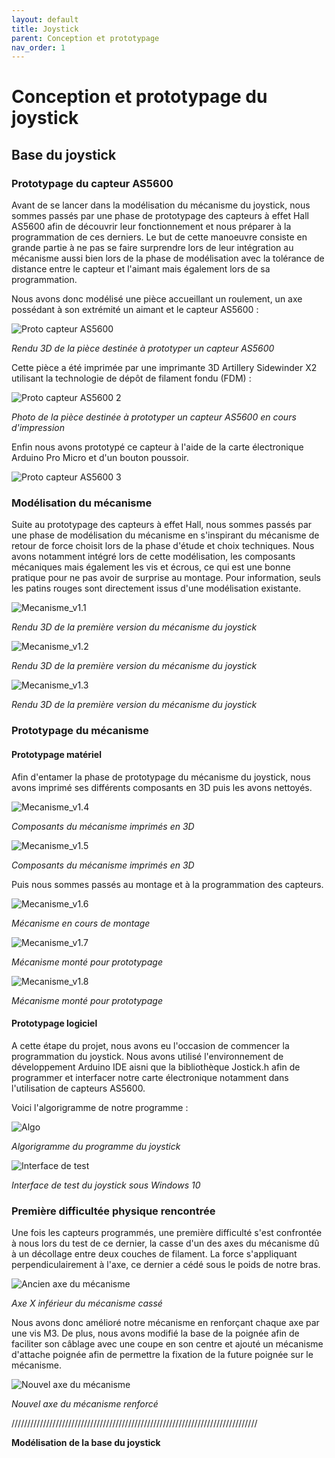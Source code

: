 ```yaml
---
layout: default
title: Joystick
parent: Conception et prototypage
nav_order: 1
---
```


# Conception et prototypage du joystick

## Base du joystick

### Prototypage du capteur AS5600

Avant de se lancer dans la modélisation du mécanisme du joystick, nous sommes passés par une phase de prototypage des capteurs à effet Hall AS5600 afin de découvrir leur fonctionnement et nous préparer à la programmation de ces derniers. Le but de cette manoeuvre consiste en grande partie à ne pas se faire surprendre lors de leur intégration au mécanisme aussi bien lors de la phase de modélisation avec la tolérance de distance entre le capteur et l'aimant mais également lors de sa programmation.

Nous avons donc modélisé une pièce accueillant un roulement, un axe possédant à son extrémité un aimant et le capteur AS5600 :

![Proto capteur AS5600](..\images\proto_capteur_2024-Mar-20_09-22-10AM-000_CustomizedView9995141759.png)

*Rendu 3D de la pièce destinée à prototyper un capteur AS5600*

Cette pièce a été imprimée par une imprimante 3D Artillery Sidewinder X2 utilisant la technologie de dépôt de filament fondu (FDM) :

![Proto capteur AS5600 2](..\images\IMG_3341.jpg)

*Photo de la pièce destinée à prototyper un capteur AS5600 en cours d'impression*

Enfin nous avons prototypé ce capteur à l'aide de la carte électronique Arduino Pro Micro et d'un bouton poussoir.

![Proto capteur AS5600 3](..\images\IMG_3358.jpg)

### Modélisation du mécanisme

Suite au prototypage des capteurs à effet Hall, nous sommes passés par une phase de modélisation du mécanisme en s'inspirant du mécanisme de retour de force choisit lors de la phase d'étude et choix techniques. Nous avons notamment intégré lors de cette modélisation, les composants mécaniques mais également les vis et écrous, ce qui est une bonne pratique pour ne pas avoir de surprise au montage. Pour information, seuls les patins rouges sont directement issus d'une modélisation existante.

![Mecanisme_v1.1](..\images\cachedImage2.PNG)

*Rendu 3D de la première version du mécanisme du joystick*

![Mecanisme_v1.2](..\images\cachedImage3.PNG)

*Rendu 3D de la première version du mécanisme du joystick*

![Mecanisme_v1.3](..\images\cachedImage4.PNG)

*Rendu 3D de la première version du mécanisme du joystick*

### Prototypage du mécanisme

#### Prototypage matériel

Afin d'entamer la phase de prototypage du mécanisme du joystick, nous avons imprimé ses différents composants en 3D puis les avons nettoyés.

![Mecanisme_v1.4](..\images\IMG_1001.JPG)

*Composants du mécanisme imprimés en 3D*

![Mecanisme_v1.5](..\images\IMG_1002.JPG)

*Composants du mécanisme imprimés en 3D*

Puis nous sommes passés au montage et à la programmation des capteurs.

![Mecanisme_v1.6](..\images\mécanisme1.jpg)

*Mécanisme en cours de montage*

![Mecanisme_v1.7](..\images\IMG_3638.jpg)

*Mécanisme monté pour prototypage*

![Mecanisme_v1.8](..\images\IMG_3640.jpg)

*Mécanisme monté pour prototypage*

#### Prototypage logiciel

A cette étape du projet, nous avons eu l'occasion de commencer la programmation du joystick. Nous avons utilisé l'environnement de développement Arduino IDE aisni que la bibliothèque Jostick.h afin de programmer et interfacer notre carte électronique notamment dans l'utilisation de capteurs AS5600. 

Voici l'algorigramme de notre programme :

![Algo](..\images\Algorigramme.png)

*Algorigramme du programme du joystick*

![Interface de test](..\images\FRNRL91IVO450GL.png)

*Interface de test du joystick sous Windows 10*

### Première difficultée physique rencontrée

Une fois les capteurs programmés, une première difficulté s'est confrontée à nous lors du test de ce dernier, la casse d'un des axes du mécanisme dû à un décollage entre deux couches de filament. La force s'appliquant perpendiculairement à l'axe, ce dernier a cédé sous le poids de notre bras.

![Ancien axe du mécanisme](..\images\IMG_3398.jpg)

*Axe X inférieur du mécanisme cassé*

Nous avons donc amélioré notre mécanisme en renforçant chaque axe par une vis M3. De plus, nous avons modifié la base de la poignée afin de faciliter son câblage avec une coupe en son centre et ajouté un mécanisme d'attache poignée afin de permettre la fixation de la future poignée sur le mécanisme.

![Nouvel axe du mécanisme](..\images\IMG_3879.jpg)

*Nouvel axe du mécanisme renforcé*









//////////////////////////////////////////////////////////////////////////////

**Modélisation de la base du joystick**

<script type="module" src="https://ajax.googleapis.com/ajax/libs/model-viewer/3.4.0/model-viewer.min.js"></script>

<model-viewer src="../images/joystick_prototype_v3 copy.glb" ar ar-modes="webxr scene-viewer quick-look" camera-controls tone-mapping="commerce" poster="../images/poster copy.webp" shadow-intensity="1"></model-viewer>